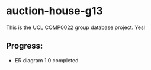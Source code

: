 # auction-house-g13

This is the UCL COMP0022 group database project. Yes!

## Progress:

- ER diagram 1.0 completed